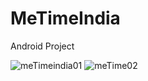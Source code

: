 # MeTimeIndia

Android Project

![meTimeindia01](https://user-images.githubusercontent.com/4476493/135218785-d38d15ff-9cb6-454f-92c2-bd7093fc881c.jpg)
![meTime02](https://user-images.githubusercontent.com/4476493/135218796-ad479c08-2225-4739-a32c-ca16c63453fe.png)
